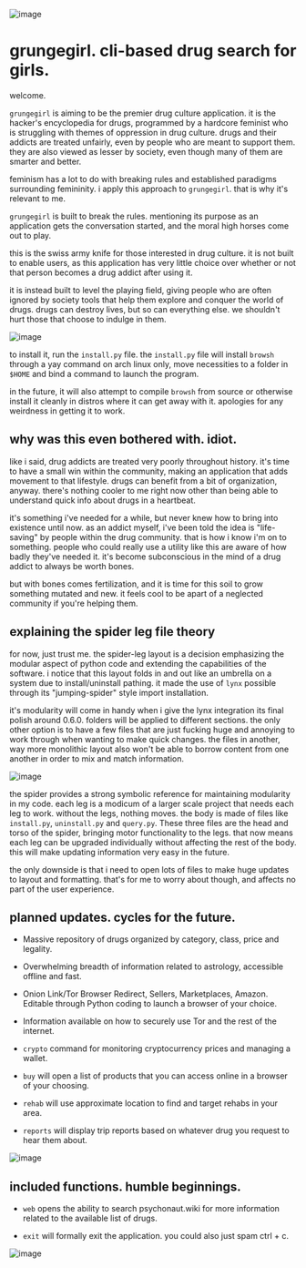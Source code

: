 ![image](https://user-images.githubusercontent.com/90430427/133154198-7da21197-0acb-43ac-8155-4d1edbcf3f02.png)

# grungegirl. cli-based drug search for girls.

welcome.

`grungegirl` is aiming to be the premier drug culture application. it is the hacker's encyclopedia for drugs, programmed by a hardcore feminist who is struggling with themes of oppression in drug culture. drugs and their addicts are treated unfairly, even by people who are meant to support them. they are also viewed as lesser by society, even though many of them are smarter and better.

feminism has a lot to do with breaking rules and established paradigms surrounding femininity. i apply this approach to `grungegirl`. that is why it's relevant to me.

`grungegirl` is built to break the rules. mentioning its purpose as an application gets the conversation started, and the moral high horses come out to play. 

this is the swiss army knife for those interested in drug culture. it is not built to enable users, as this application has very little choice over whether or not that person becomes a drug addict after using it.

it is instead built to level the playing field, giving people who are often ignored by society tools that help them explore and conquer the world of drugs. drugs can destroy lives, but so can everything else. we shouldn't hurt those that choose to indulge in them. 

![image](https://user-images.githubusercontent.com/90430427/133360635-6154db5b-5693-4914-841e-ba87523ddde7.png)

to install it, run the `install.py` file. 
the `install.py` file will install `browsh` through a yay command on arch linux only, move necessities to a folder in `$HOME` and bind a command to launch the program. 

in the future, it will also attempt to compile `browsh` from source or otherwise install it cleanly in distros where it can get away with it. apologies for any weirdness in getting it to work. 

## why was this even bothered with. idiot.

like i said, drug addicts are treated very poorly throughout history. it's time to have a small win within the community, making an application that adds movement to that lifestyle. drugs can benefit from a bit of organization, anyway. there's nothing cooler to me right now other than being able to understand quick info about drugs in a heartbeat. 

it's something i've needed for a while, but never knew how to bring into existence until now. as an addict myself, i've been told the idea is "life-saving" by people within the drug community. that is how i know i'm on to something. people who could really use a utility like this are aware of how badly they've needed it. it's become subconscious in the mind of a drug addict to always be worth bones.

but with bones comes fertilization, and it is time for this soil to grow something mutated and new. it feels cool to be apart of a neglected community if you're helping them. 

## explaining the spider leg file theory

for now, just trust me. the spider-leg layout is a decision emphasizing the modular aspect of python code and extending the capabilities of the software. i notice that this layout folds in and out like an umbrella on a system due to install/uninstall pathing. it made the use of `lynx` possible through its "jumping-spider" style import installation. 

it's modularity will come in handy when i give the lynx integration its final polish around 0.6.0. folders will be applied to different sections. 
the only other option is to have a few files that are just fucking huge and annoying to work through when wanting to make quick changes. the files in another, way more monolithic layout also won't be able to borrow content from one another in order to mix and match information.

![image](https://user-images.githubusercontent.com/90430427/133361279-919c0133-e847-4602-ac44-0620a868b8bb.png)


the spider provides a strong symbolic reference for maintaining modularity in my code. each leg is a modicum of a larger scale project that needs each leg to work. without the legs, nothing moves. the body is made of files like `install.py`, `uninstall.py` and `query.py`. These three files are the head and torso of the spider, bringing motor functionality to the legs. that now means each leg can be upgraded individually without affecting the rest of the body. this will make updating information very easy in the future.

the only downside is that i need to open lots of files to make huge updates to layout and formatting. that's for me to worry about though, and affects no part of the user experience.


## planned updates. cycles for the future.

- Massive repository of drugs organized by category, class, price and legality.
- Overwhelming breadth of information related to astrology, accessible offline and fast.
- Onion Link/Tor Browser Redirect, Sellers, Marketplaces, Amazon. Editable through Python coding to launch a browser of your choice.
- Information available on how to securely use Tor and the rest of the internet.

- `crypto` command for monitoring cryptocurrency prices and managing a wallet.
- `buy` will open a list of products that you can access online in a browser of your choosing.
- `rehab` will use approximate location to find and target rehabs in your area.
- `reports` will display trip reports based on whatever drug you request to hear them about.


![image](https://user-images.githubusercontent.com/90430427/133165416-e009fb21-b4ca-46e4-b3d2-1b61543a1a41.png)

## included functions. humble beginnings.

- `web` opens the ability to search psychonaut.wiki for more information related to the available list of drugs. 

- `exit` will formally exit the application. you could also just spam ctrl + c.

![image](https://user-images.githubusercontent.com/90430427/133362528-8c613e06-56f8-40bf-b2fc-4b01bce7d19a.png)
